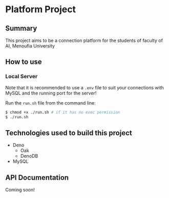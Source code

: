 # Platform Project

## Summary

This project aims to be a connection platform for the students of faculty of AI, Menoufia University

## How to use

### Local Server

Note that it is recommended to use a `.env` file to suit your connections with MySQL and the running port for the server!

Run the `run.sh` file from the command line:

```sh
$ chmod +x ./run.sh # if it has no exec permission
$ ./run.sh
```

## Technologies used to build this project

- Deno
  - Oak
  - DenoDB
- MySQL

## API Documentation

Coming soon!
